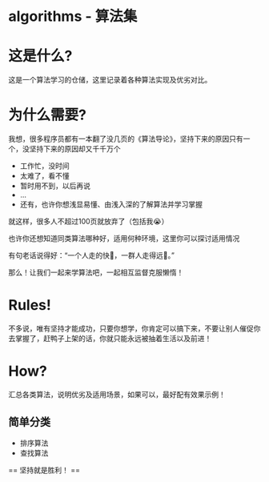 algorithms - 算法集
===================

这是什么?
==========

这是一个算法学习的仓储，这里记录着各种算法实现及优劣对比。

为什么需要?
==========

我想，很多程序员都有一本翻了没几页的《算法导论》，坚持下来的原因只有一个，没坚持下来的原因却又千千万个

*   工作忙，没时间
*   太难了，看不懂
*   暂时用不到，以后再说
*   ...
*   还有，也许你想浅显易懂、由浅入深的了解算法并学习掌握

就这样，很多人不超过100页就放弃了（包括我:sob:）

也许你还想知道同类算法哪种好，适用何种环境，这里你可以探讨适用情况

有句老话说得好：“一个人走的快:runner:，一群人走得远:two_men_holding_hands:。”

那么！让我们一起来学算法吧，一起相互监督克服懒惰！


Rules!
==========

不多说，唯有坚持才能成功，只要你想学，你肯定可以搞下来，不要让别人催促你去掌握了，赶鸭子上架的话，你就只能永远被抽着生活以及前进！

How?
==========

汇总各类算法，说明优劣及适用场景，如果可以，最好配有效果示例！

简单分类
--------

- 排序算法
- 查找算法


==  坚持就是胜利！ ==

